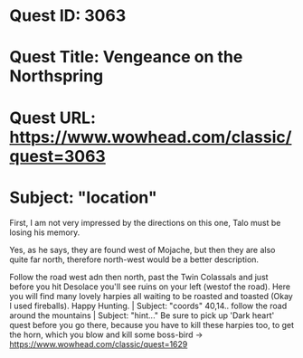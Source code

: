 # Quest ID: 3063
# Quest Title: Vengeance on the Northspring
# Quest URL: https://www.wowhead.com/classic/quest=3063
# Subject: "location"
First, I am not very impressed by the directions on this one, Talo must be losing his memory.

Yes, as he says, they are found west of Mojache, but then they are also quite far north, therefore north-west would be a better description.

Follow the road west adn then north, past the Twin Colassals and just before you hit Desolace you'll see ruins on your left (westof the road). Here you will find many lovely harpies all waiting to be roasted and toasted (Okay I used fireballs). Happy Hunting. | Subject: "coords"
40,14.. follow the road around the mountains | Subject: "hint..."
Be sure to pick up 'Dark heart' quest before you go there, because you have to kill these harpies too, to get the horn, which you blow and kill some boss-bird -> https://www.wowhead.com/classic/quest=1629